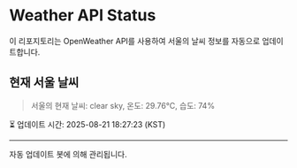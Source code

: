 
# Weather API Status

이 리포지토리는 OpenWeather API를 사용하여 서울의 날씨 정보를 자동으로 업데이트합니다.

## 현재 서울 날씨
> 서울의 현재 날씨: clear sky, 온도: 29.76°C, 습도: 74%

⏳ 업데이트 시간: 2025-08-21 18:27:23 (KST)

---
자동 업데이트 봇에 의해 관리됩니다.
